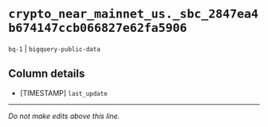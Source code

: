# `crypto_near_mainnet_us._sbc_2847ea4b674147ccb066827e62fa5906`
`bq-1` | `bigquery-public-data`

## Column details
* [TIMESTAMP] `last_update`

-------------------------------------------------------------------------------
*Do not make edits above this line.*
